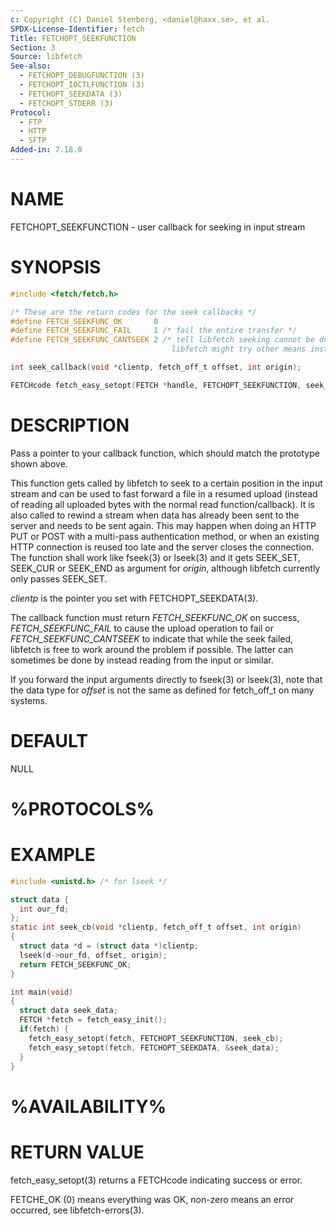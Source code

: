```yaml
---
c: Copyright (C) Daniel Stenberg, <daniel@haxx.se>, et al.
SPDX-License-Identifier: fetch
Title: FETCHOPT_SEEKFUNCTION
Section: 3
Source: libfetch
See-also:
  - FETCHOPT_DEBUGFUNCTION (3)
  - FETCHOPT_IOCTLFUNCTION (3)
  - FETCHOPT_SEEKDATA (3)
  - FETCHOPT_STDERR (3)
Protocol:
  - FTP
  - HTTP
  - SFTP
Added-in: 7.18.0
---
```


# NAME

FETCHOPT_SEEKFUNCTION - user callback for seeking in input stream

# SYNOPSIS

~~~c
#include <fetch/fetch.h>

/* These are the return codes for the seek callbacks */
#define FETCH_SEEKFUNC_OK       0
#define FETCH_SEEKFUNC_FAIL     1 /* fail the entire transfer */
#define FETCH_SEEKFUNC_CANTSEEK 2 /* tell libfetch seeking cannot be done, so
                                    libfetch might try other means instead */

int seek_callback(void *clientp, fetch_off_t offset, int origin);

FETCHcode fetch_easy_setopt(FETCH *handle, FETCHOPT_SEEKFUNCTION, seek_callback);
~~~

# DESCRIPTION

Pass a pointer to your callback function, which should match the prototype
shown above.

This function gets called by libfetch to seek to a certain position in the
input stream and can be used to fast forward a file in a resumed upload
(instead of reading all uploaded bytes with the normal read
function/callback). It is also called to rewind a stream when data has already
been sent to the server and needs to be sent again. This may happen when doing
an HTTP PUT or POST with a multi-pass authentication method, or when an
existing HTTP connection is reused too late and the server closes the
connection. The function shall work like fseek(3) or lseek(3) and it gets
SEEK_SET, SEEK_CUR or SEEK_END as argument for *origin*, although libfetch
currently only passes SEEK_SET.

*clientp* is the pointer you set with FETCHOPT_SEEKDATA(3).

The callback function must return *FETCH_SEEKFUNC_OK* on success,
*FETCH_SEEKFUNC_FAIL* to cause the upload operation to fail or
*FETCH_SEEKFUNC_CANTSEEK* to indicate that while the seek failed, libfetch
is free to work around the problem if possible. The latter can sometimes be
done by instead reading from the input or similar.

If you forward the input arguments directly to fseek(3) or lseek(3), note that
the data type for *offset* is not the same as defined for fetch_off_t on
many systems.

# DEFAULT

NULL

# %PROTOCOLS%

# EXAMPLE

~~~c
#include <unistd.h> /* for lseek */

struct data {
  int our_fd;
};
static int seek_cb(void *clientp, fetch_off_t offset, int origin)
{
  struct data *d = (struct data *)clientp;
  lseek(d->our_fd, offset, origin);
  return FETCH_SEEKFUNC_OK;
}

int main(void)
{
  struct data seek_data;
  FETCH *fetch = fetch_easy_init();
  if(fetch) {
    fetch_easy_setopt(fetch, FETCHOPT_SEEKFUNCTION, seek_cb);
    fetch_easy_setopt(fetch, FETCHOPT_SEEKDATA, &seek_data);
  }
}
~~~

# %AVAILABILITY%

# RETURN VALUE

fetch_easy_setopt(3) returns a FETCHcode indicating success or error.

FETCHE_OK (0) means everything was OK, non-zero means an error occurred, see
libfetch-errors(3).
